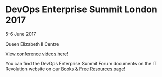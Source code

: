 # DevOps Enterprise Summit London 2017
<p>5–6 June 2017</p>
<p>Queen Elizabeth II Centre</p>

<a href="http://bit.ly/itrevvideos">View conference videos here!</a>

You can find the DevOps Enterprise Summit Forum documents on the IT Revolution website on our <a href="https://itrevolution.com/devops_books/">Books & Free Resources page!</a>
